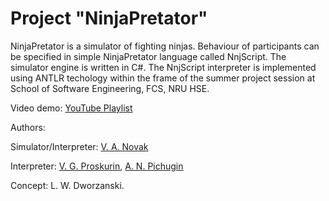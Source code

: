 # Project "NinjaPretator"

NinjaPretator is a simulator of fighting ninjas. Behaviour of participants can be specified in simple NinjaPretator language called NnjScript.
The simulator engine is written in C#.
The NnjScript interpreter is implemented using ANTLR techology
within the frame of the summer project session at
School of Software Engineering, FCS, NRU HSE.

Video demo:
[YouTube Playlist](https://www.youtube.com/playlist?list=PLAfppWgL0uJwHzHijnLAOtnjBnFF4KZTJ)

Authors:

Simulator/Interpreter: [V. A. Novak](https://github.com/dfczyjd)

Interpreter: [V. G. Proskurin](https://github.com/Ckakalka), [A. N. Pichugin](https://github.com/ARTI1208)

Concept: L. W. Dworzanski.
